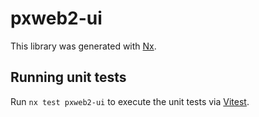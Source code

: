 # pxweb2-ui

This library was generated with [Nx](https://nx.dev).

## Running unit tests
 
Run `nx test pxweb2-ui` to execute the unit tests via [Vitest](https://vitest.dev/).



